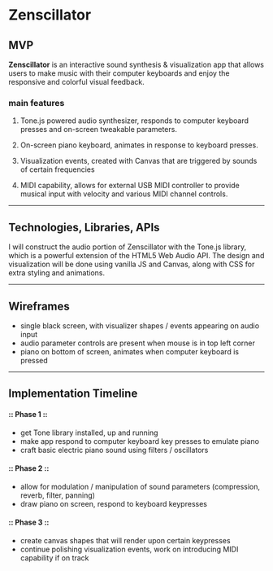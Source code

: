 # Zenscillator

## MVP
**Zenscillator** is an interactive sound synthesis & visualization app that allows users to make music with their computer keyboards and enjoy the responsive and colorful visual feedback.

### main features
1. Tone.js powered audio synthesizer, responds to computer keyboard presses and on-screen tweakable parameters.

2. On-screen piano keyboard, animates in response to keyboard presses.

3. Visualization events, created with Canvas that are triggered by sounds of certain frequencies

4. MIDI capability, allows for external USB MIDI controller to provide musical input with velocity and various MIDI channel controls.

------------------

## Technologies, Libraries, APIs
I will construct the audio portion of Zenscillator with the Tone.js library, which is a powerful extension of the HTML5 Web Audio API. The design and visualization will be done using vanilla JS and Canvas, along with CSS for extra styling and animations.

------------------
## Wireframes
- single black screen, with visualizer shapes / events appearing on audio input
- audio parameter controls are present when mouse is in top left corner
- piano on bottom of screen, animates when computer keyboard is pressed

------------------
## Implementation Timeline
#### :: Phase 1 ::
- get Tone library installed, up and running
- make app respond to computer keyboard key presses to emulate piano
- craft basic electric piano sound using filters / oscillators

#### :: Phase 2 ::
- allow for modulation / manipulation of sound parameters (compression, reverb, filter, panning)
- draw piano on screen, respond to keyboard keypresses

#### :: Phase 3 ::
- create canvas shapes that will render upon certain keypresses
- continue polishing visualization events, work on introducing MIDI capability if on track
